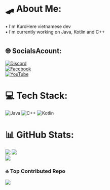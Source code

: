 # 🛹 About Me:
• I'm KuroHere vietnamese dev <br/>
• I'm currently working on Java, Kotlin and C++ <br/>
#

## 🌐 SocialsAcount:
[![Discord](https://img.shields.io/badge/Discord-%237289DA.svg?logo=discord&logoColor=white)](https://discord.gg/605336588758679553)  <br/>
[![Facebook](https://img.shields.io/badge/Facebook-%231877F2.svg?logo=Facebook&logoColor=white)](https://www.facebook.com/KuroHerre/) <br/>
[![YouTube](https://img.shields.io/badge/YouTube-%23FF0000.svg?logo=YouTube&logoColor=white)](https://youtube.com/@https://www.youtube.com/channel/UCyUUWRj12ezEaTY18gix24Q) <br/>

# 💻 Tech Stack:
![Java](https://img.shields.io/badge/java-%23ED8B00.svg?style=for-the-badge&logo=openjdk&logoColor=white) ![C++](https://img.shields.io/badge/c++-%2300599C.svg?style=for-the-badge&logo=c%2B%2B&logoColor=white) ![Kotlin](https://img.shields.io/badge/kotlin-%237F52FF.svg?style=for-the-badge&logo=kotlin&logoColor=white)

# 📊 GitHub Stats:
![](https://github-readme-stats.vercel.app/api?username=KuroHere&theme=shades-of-purple&hide_border=false&include_all_commits=false&count_private=false)
![](https://github-readme-streak-stats.herokuapp.com/?user=KuroHere&theme=shades-of-purple&hide_border=false) <br/>
![](https://github-readme-stats.vercel.app/api/top-langs/?username=KuroHere&theme=shades-of-purple&hide_border=false&include_all_commits=false&count_private=false&layout=compact)

### 🔝 Top Contributed Repo
![](https://github-contributor-stats.vercel.app/api?username=KuroHere&limit=5&theme=dark&combine_all_yearly_contributions=true)

